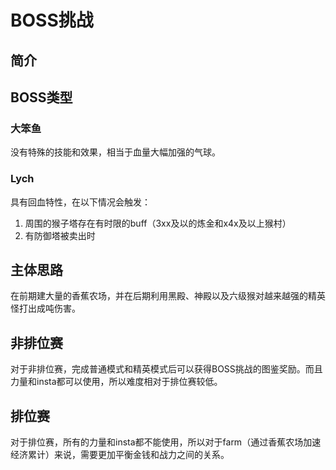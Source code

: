 # BOSS挑战
## 简介



## BOSS类型
### 大笨鱼
没有特殊的技能和效果，相当于血量大幅加强的气球。

### Lych
具有回血特性，在以下情况会触发：
1. 周围的猴子塔存在有时限的buff（3xx及以的炼金和x4x及以上猴村）
2. 有防御塔被卖出时

## 主体思路
在前期建大量的香蕉农场，并在后期利用黑殿、神殿以及六级猴对越来越强的精英怪打出成吨伤害。

## 非排位赛
对于非排位赛，完成普通模式和精英模式后可以获得BOSS挑战的图鉴奖励。而且力量和insta都可以使用，所以难度相对于排位赛较低。

## 排位赛
对于排位赛，所有的力量和insta都不能使用，所以对于farm（通过香蕉农场加速经济累计）来说，需要更加平衡金钱和战力之间的关系。